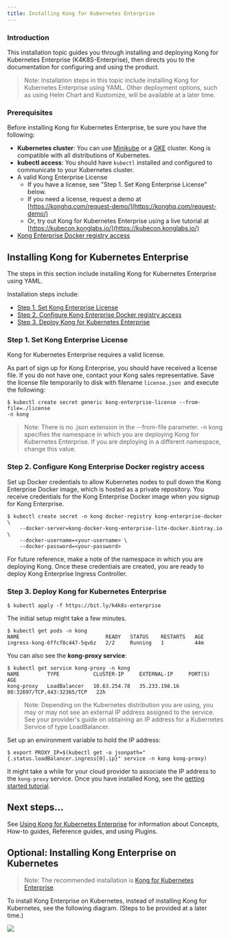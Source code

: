 ```yaml
---
title: Installing Kong for Kubernetes Enterprise
---
```


### Introduction
This installation topic guides you through installing and deploying Kong for Kubernetes Enterprise (K4K8S-Enterprise), then directs you to the documentation for configuring and using the product. 

>Note: Installation steps in this topic include installing Kong for Kubernetes Enterprise using YAML. Other deployment options, such as using Helm Chart and Kustomize, will be available at a later time. 


### Prerequisites
Before installing Kong for Kubernetes Enterprise, be sure you have the following:

- **Kubernetes cluster**: You can use [Minikube](https://kubernetes.io/docs/setup/minikube/) or a [GKE](https://cloud.google.com/kubernetes-engine/) cluster. Kong is compatible with all distributions of Kubernetes. 
- **kubectl access**: You should have `kubectl` installed and configured to communicate to your Kubernetes cluster.
- A valid Kong Enterprise License
  * If you have a license, see "Step 1. Set Kong Enterprise License" below. 
  * If you need a license, request a demo at [https://konghq.com/request-demo/](https://konghq.com/request-demo/)
  * Or, try out Kong for Kubernetes Enterprise using a live tutorial at [https://kubecon.konglabs.io/](https://kubecon.konglabs.io/)
- [Kong Enterprise Docker registry access](https://github.com/Kong/kubernetes-ingress-controller-private/blob/kong-for-kubernetes/docs/deployment/k4k8s-enterprise.md#kong-enterprise-docker-registry-access)


## Installing Kong for Kubernetes Enterprise
The steps in this section include installing Kong for Kubernetes Enterprise using YAML. 

Installation steps include:
- [Step 1. Set Kong Enterprise License ](#step-1-set-kong-enterprise-license)
- [Step 2. Configure Kong Enterprise Docker registry access](#step-2-configure-kong-enterprise-docker-registry-access)
- [Step 3. Deploy Kong for Kubernetes Enterprise](#step-3-deploy-kong-for-kubernetes-enter)



### Step 1. Set Kong Enterprise License
Kong for Kubernetes Enterprise requires a valid license.

As part of sign up for Kong Enterprise, you should have received a license file. If you do not have one, contact your Kong sales representative. Save the license file temporarily to disk with filename `license.json `and execute the following:

```
$ kubectl create secret generic kong-enterprise-license --from-file=./license
-n kong
```

> Note: There is no .json extension in the --from-file parameter.
> -n kong specifies the namespace in which you are deploying Kong for Kubernetes Enterprise. If you are deploying in a different namespace, change this value.


### Step 2. Configure Kong Enterprise Docker registry access
Set up Docker credentials to allow Kubernetes nodes to pull down the Kong Enterprise Docker image, which is hosted as a private repository. You receive credentials for the Kong Enterprise Docker image when you signup for Kong Enterprise.

```
$ kubectl create secret -n kong docker-registry kong-enterprise-docker \
    --docker-server=kong-docker-kong-enterprise-lite-docker.bintray.io \
    --docker-username=<your-username> \
    --docker-password=<your-password>
```
For future reference, make a note of the namespace in which you are deploying Kong.
Once these credentials are created, you are ready to deploy Kong Enterprise Ingress Controller.


### Step 3. Deploy Kong for Kubernetes Enterprise

```
$ kubectl apply -f https://bit.ly/k4k8s-enterprise
```
The initial setup might take a few minutes.

```
$ kubectl get pods -n kong
NAME                            READY   STATUS    RESTARTS   AGE
ingress-kong-6ffcf8c447-5qv6z   2/2     Running   1          44m
```

You can also see the **kong-proxy service**:

```
$ kubectl get service kong-proxy -n kong
NAME         TYPE           CLUSTER-IP     EXTERNAL-IP     PORT(S)                      AGE
kong-proxy   LoadBalancer   10.63.254.78   35.233.198.16   80:32697/TCP,443:32365/TCP   22h
```

> Note: Depending on the Kubernetes distribution you are using, you may or may not see an external IP address assigned to the service. See your provider's guide on obtaining an IP address for a Kubernetes Service of type LoadBalancer.


Set up an environment variable to hold the IP address:

```
$ export PROXY_IP=$(kubectl get -o jsonpath="{.status.loadBalancer.ingress[0].ip}" service -n kong kong-proxy)
```

It might take a while for your cloud provider to associate the IP address to the `kong-proxy` service.
Once you have installed Kong, see the [getting started tutorial](https://github.com/Kong/kubernetes-ingress-controller-private/blob/kong-for-kubernetes/docs/guides/getting-started.md).

## Next steps...
See [Using Kong for Kubernetes Enterprise](/enterprise/{{page.kong_version}}/kong-kubernetes/using-kong-for-kubernetes) for information about Concepts, How-to guides, Reference guides, and using Plugins. 

## Optional: Installing Kong Enterprise on Kubernetes

> Note: The recommended installation is [Kong for Kubernetes Enterprise](#Introduction).

To install Kong Enterprise on Kubernetes, instead of installing Kong for Kubernetes, see the following diagram. (Steps to be provided at a later time.)

<img src="https://doc-assets.konghq.com/kubernetes/Kong-Enterprise-on-Kubernetes.png">
